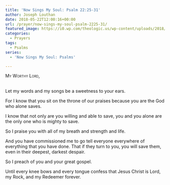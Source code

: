```yaml
---
title: 'Now Sings My Soul: Psalm 22:25-31'
author: Joseph Louthan
date: 2018-05-22T12:00:16+00:00
url: /prayer/now-sings-my-soul-psalm-2225-31/
featured_image: https://i0.wp.com/theologic.us/wp-content/uploads/2018/05/DETA-72.jpg?resize=825%2C510
categories:
  - Prayers
tags:
  - Psalms
series:
  - 'Now Sings My Soul: Psalms'

---
```

<div style="font-variant: small-caps;">
  My Worthy Lord,
</div>
&nbsp;

Let my words and my songs be a sweetness to your ears.

For I know that you sit on the throne of our praises because you are the God who alone saves.

I know that not only are you willing and able to save, you and you alone are the only one who is mighty to save.

So I praise you with all of my breath and strength and life.

And you have commissioned me to go tell everyone everywhere of everything that you have done. That if they turn to you, you will save them, even in their deepest, darkest despair.

So I preach of you and your great gospel.

Until every knee bows and every tongue confess that Jesus Christ is Lord, my Rock, and my Redeemer forever.